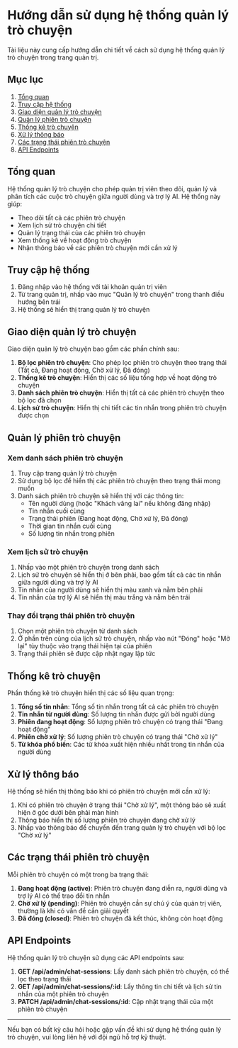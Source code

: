 # Hướng dẫn sử dụng hệ thống quản lý trò chuyện

Tài liệu này cung cấp hướng dẫn chi tiết về cách sử dụng hệ thống quản lý trò chuyện trong trang quản trị.

## Mục lục

1. [Tổng quan](#tổng-quan)
2. [Truy cập hệ thống](#truy-cập-hệ-thống)
3. [Giao diện quản lý trò chuyện](#giao-diện-quản-lý-trò-chuyện)
4. [Quản lý phiên trò chuyện](#quản-lý-phiên-trò-chuyện)
5. [Thống kê trò chuyện](#thống-kê-trò-chuyện)
6. [Xử lý thông báo](#xử-lý-thông-báo)
7. [Các trạng thái phiên trò chuyện](#các-trạng-thái-phiên-trò-chuyện)
8. [API Endpoints](#api-endpoints)

## Tổng quan

Hệ thống quản lý trò chuyện cho phép quản trị viên theo dõi, quản lý và phân tích các cuộc trò chuyện giữa người dùng và trợ lý AI. Hệ thống này giúp:

- Theo dõi tất cả các phiên trò chuyện
- Xem lịch sử trò chuyện chi tiết
- Quản lý trạng thái của các phiên trò chuyện
- Xem thống kê về hoạt động trò chuyện
- Nhận thông báo về các phiên trò chuyện mới cần xử lý

## Truy cập hệ thống

1. Đăng nhập vào hệ thống với tài khoản quản trị viên
2. Từ trang quản trị, nhấp vào mục "Quản lý trò chuyện" trong thanh điều hướng bên trái
3. Hệ thống sẽ hiển thị trang quản lý trò chuyện

## Giao diện quản lý trò chuyện

Giao diện quản lý trò chuyện bao gồm các phần chính sau:

1. **Bộ lọc phiên trò chuyện**: Cho phép lọc phiên trò chuyện theo trạng thái (Tất cả, Đang hoạt động, Chờ xử lý, Đã đóng)
2. **Thống kê trò chuyện**: Hiển thị các số liệu tổng hợp về hoạt động trò chuyện
3. **Danh sách phiên trò chuyện**: Hiển thị tất cả các phiên trò chuyện theo bộ lọc đã chọn
4. **Lịch sử trò chuyện**: Hiển thị chi tiết các tin nhắn trong phiên trò chuyện được chọn

## Quản lý phiên trò chuyện

### Xem danh sách phiên trò chuyện

1. Truy cập trang quản lý trò chuyện
2. Sử dụng bộ lọc để hiển thị các phiên trò chuyện theo trạng thái mong muốn
3. Danh sách phiên trò chuyện sẽ hiển thị với các thông tin:
   - Tên người dùng (hoặc "Khách vãng lai" nếu không đăng nhập)
   - Tin nhắn cuối cùng
   - Trạng thái phiên (Đang hoạt động, Chờ xử lý, Đã đóng)
   - Thời gian tin nhắn cuối cùng
   - Số lượng tin nhắn trong phiên

### Xem lịch sử trò chuyện

1. Nhấp vào một phiên trò chuyện trong danh sách
2. Lịch sử trò chuyện sẽ hiển thị ở bên phải, bao gồm tất cả các tin nhắn giữa người dùng và trợ lý AI
3. Tin nhắn của người dùng sẽ hiển thị màu xanh và nằm bên phải
4. Tin nhắn của trợ lý AI sẽ hiển thị màu trắng và nằm bên trái

### Thay đổi trạng thái phiên trò chuyện

1. Chọn một phiên trò chuyện từ danh sách
2. Ở phần trên cùng của lịch sử trò chuyện, nhấp vào nút "Đóng" hoặc "Mở lại" tùy thuộc vào trạng thái hiện tại của phiên
3. Trạng thái phiên sẽ được cập nhật ngay lập tức

## Thống kê trò chuyện

Phần thống kê trò chuyện hiển thị các số liệu quan trọng:

1. **Tổng số tin nhắn**: Tổng số tin nhắn trong tất cả các phiên trò chuyện
2. **Tin nhắn từ người dùng**: Số lượng tin nhắn được gửi bởi người dùng
3. **Phiên đang hoạt động**: Số lượng phiên trò chuyện có trạng thái "Đang hoạt động"
4. **Phiên chờ xử lý**: Số lượng phiên trò chuyện có trạng thái "Chờ xử lý"
5. **Từ khóa phổ biến**: Các từ khóa xuất hiện nhiều nhất trong tin nhắn của người dùng

## Xử lý thông báo

Hệ thống sẽ hiển thị thông báo khi có phiên trò chuyện mới cần xử lý:

1. Khi có phiên trò chuyện ở trạng thái "Chờ xử lý", một thông báo sẽ xuất hiện ở góc dưới bên phải màn hình
2. Thông báo hiển thị số lượng phiên trò chuyện đang chờ xử lý
3. Nhấp vào thông báo để chuyển đến trang quản lý trò chuyện với bộ lọc "Chờ xử lý"

## Các trạng thái phiên trò chuyện

Mỗi phiên trò chuyện có một trong ba trạng thái:

1. **Đang hoạt động (active)**: Phiên trò chuyện đang diễn ra, người dùng và trợ lý AI có thể trao đổi tin nhắn
2. **Chờ xử lý (pending)**: Phiên trò chuyện cần sự chú ý của quản trị viên, thường là khi có vấn đề cần giải quyết
3. **Đã đóng (closed)**: Phiên trò chuyện đã kết thúc, không còn hoạt động

## API Endpoints

Hệ thống quản lý trò chuyện sử dụng các API endpoints sau:

1. **GET /api/admin/chat-sessions**: Lấy danh sách phiên trò chuyện, có thể lọc theo trạng thái
2. **GET /api/admin/chat-sessions/:id**: Lấy thông tin chi tiết và lịch sử tin nhắn của một phiên trò chuyện
3. **PATCH /api/admin/chat-sessions/:id**: Cập nhật trạng thái của một phiên trò chuyện

---

Nếu bạn có bất kỳ câu hỏi hoặc gặp vấn đề khi sử dụng hệ thống quản lý trò chuyện, vui lòng liên hệ với đội ngũ hỗ trợ kỹ thuật. 